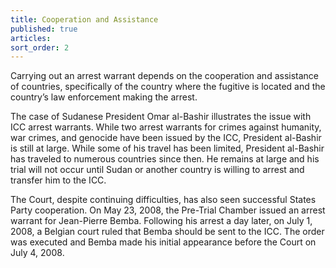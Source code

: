 ```yaml
---
title: Cooperation and Assistance
published: true
articles:
sort_order: 2
---
```


Carrying out an arrest warrant depends on the cooperation and assistance of countries, specifically of the country where the fugitive is located and the country’s law enforcement making the arrest.

The case of Sudanese President Omar al-Bashir illustrates the issue with ICC arrest warrants. While two arrest warrants for crimes against humanity, war crimes, and genocide have been issued by the ICC, President al-Bashir is still at large. While some of his travel has been limited, President al-Bashir has traveled to numerous countries since then. He remains at large and his trial will not occur until Sudan or another country is willing to arrest and transfer him to the ICC.

The Court, despite continuing difficulties, has also seen successful States Party cooperation. On May 23, 2008, the Pre-Trial Chamber issued an arrest warrant for Jean-Pierre Bemba. Following his arrest a day later, on July 1, 2008, a Belgian court ruled that Bemba should be sent to the ICC. The order was executed and Bemba made his initial appearance before the Court on July 4, 2008.
